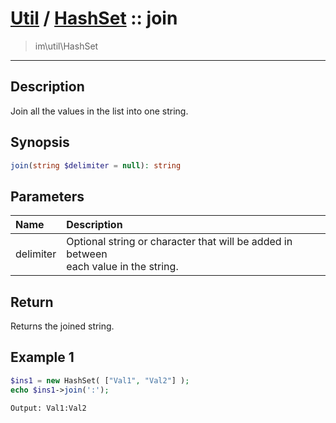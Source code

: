 # [Util](Util.md) / [HashSet](Util-HashSet.md) :: join
 > im\util\HashSet
____

## Description
Join all the values in the list into one string.

## Synopsis
```php
join(string $delimiter = null): string
```

## Parameters
| Name | Description |
| :--- | :---------- |
| delimiter | Optional string or character that will be added in between<br />each value in the string. |

## Return
Returns the joined string.

## Example 1
```php
$ins1 = new HashSet( ["Val1", "Val2"] );
echo $ins1->join(':');
```

```
Output: Val1:Val2
```
